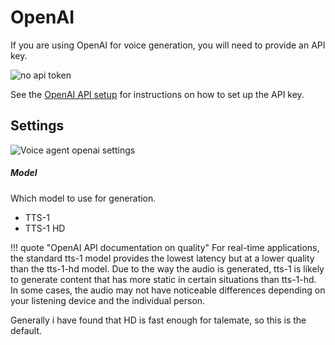 # OpenAI

If you are using OpenAI for voice generation, you will need to provide an API key.

![no api token](/talemate/img/0.26.0/no-api-token.png)

See the [OpenAI API setup](/apis/openai.md) for instructions on how to set up the API key.

## Settings

![Voice agent openai settings](/talemate/img/0.26.0/voice-agent-openai-settings.png)

##### Model

Which model to use for generation.

- TTS-1
- TTS-1 HD

!!! quote "OpenAI API documentation on quality"
    For real-time applications, the standard tts-1 model provides the lowest latency but at a lower quality than the tts-1-hd model. Due to the way the audio is generated, tts-1 is likely to generate content that has more static in certain situations than tts-1-hd. In some cases, the audio may not have noticeable differences depending on your listening device and the individual person.

Generally i have found that HD is fast enough for talemate, so this is the default.